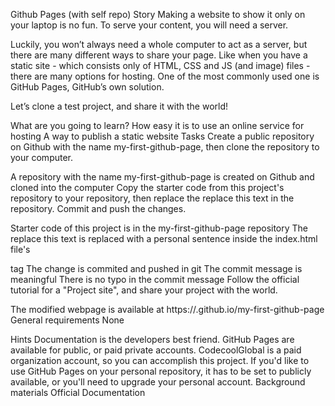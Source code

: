 Github Pages (with self repo)
Story
Making a website to show it only on your laptop is no fun. To serve your content, you will need a server.

Luckily, you won’t always need a whole computer to act as a server, but there are many different ways to share your page. Like when you have a static site - which consists only of HTML, CSS and JS (and image) files - there are many options for hosting. One of the most commonly used one is GitHub Pages, GitHub’s own solution.

Let’s clone a test project, and share it with the world!

What are you going to learn?
How easy it is to use an online service for hosting
A way to publish a static website
Tasks
Create a public repository on Github with the name my-first-github-page, then clone the repository to your computer.

A repository with the name my-first-github-page is created on Github and cloned into the computer
Copy the starter code from this project's repository to your repository, then replace the replace this text in the repository. Commit and push the changes.

Starter code of this project is in the my-first-github-page repository
The replace this text is replaced with a personal sentence inside the index.html file's <p> tag
The change is commited and pushed in git
The commit message is meaningful
There is no typo in the commit message
Follow the official tutorial for a "Project site", and share your project with the world.

The modified webpage is available at https://<username>.github.io/my-first-github-page
General requirements
None

Hints
Documentation is the developers best friend.
GitHub Pages are available for public, or paid private accounts. CodecoolGlobal is a paid organization account, so you can accomplish this project. If you'd like to use GitHub Pages on your personal repository, it has to be set to publicly available, or you'll need to upgrade your personal account.
Background materials
Official Documentation